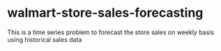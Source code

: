 # walmart-store-sales-forecasting
This is a time series problem to forecast the store sales on weekly basis using historical sales data

